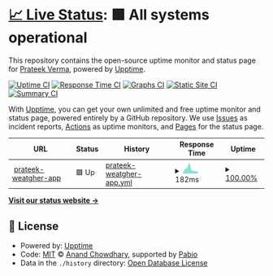 # [📈 Live Status](https://Prateek-Wayne.github.io/Uptime-Test): <!--live status--> **🟩 All systems operational**

This repository contains the open-source uptime monitor and status page for [Prateek Verma](https://Prateek-Wayne.github.io/Uptime-Test), powered by [Upptime](https://github.com/upptime/upptime).

[![Uptime CI](https://github.com/Prateek-Wayne/Uptime-Test/workflows/Uptime%20CI/badge.svg)](https://github.com/Prateek-Wayne/Uptime-Test/actions?query=workflow%3A%22Uptime+CI%22)
[![Response Time CI](https://github.com/Prateek-Wayne/Uptime-Test/workflows/Response%20Time%20CI/badge.svg)](https://github.com/Prateek-Wayne/Uptime-Test/actions?query=workflow%3A%22Response+Time+CI%22)
[![Graphs CI](https://github.com/Prateek-Wayne/Uptime-Test/workflows/Graphs%20CI/badge.svg)](https://github.com/Prateek-Wayne/Uptime-Test/actions?query=workflow%3A%22Graphs+CI%22)
[![Static Site CI](https://github.com/Prateek-Wayne/Uptime-Test/workflows/Static%20Site%20CI/badge.svg)](https://github.com/Prateek-Wayne/Uptime-Test/actions?query=workflow%3A%22Static+Site+CI%22)
[![Summary CI](https://github.com/Prateek-Wayne/Uptime-Test/workflows/Summary%20CI/badge.svg)](https://github.com/Prateek-Wayne/Uptime-Test/actions?query=workflow%3A%22Summary+CI%22)

With [Upptime](https://upptime.js.org), you can get your own unlimited and free uptime monitor and status page, powered entirely by a GitHub repository. We use [Issues](https://github.com/Prateek-Wayne/Uptime-Test/issues) as incident reports, [Actions](https://github.com/Prateek-Wayne/Uptime-Test/actions) as uptime monitors, and [Pages](https://Prateek-Wayne.github.io/Uptime-Test) for the status page.

<!--start: status pages-->
<!-- This summary is generated by Upptime (https://github.com/upptime/upptime) -->
<!-- Do not edit this manually, your changes will be overwritten -->
<!-- prettier-ignore -->
| URL | Status | History | Response Time | Uptime |
| --- | ------ | ------- | ------------- | ------ |
| <img alt="" src="https://icons.duckduckgo.com/ip3/weather-app-nine-gamma-44.vercel.app.ico" height="13"> [prateek-weatgher-app](https://weather-app-nine-gamma-44.vercel.app/) | 🟩 Up | [prateek-weatgher-app.yml](https://github.com/Prateek-Wayne/Uptime-Test/commits/HEAD/history/prateek-weatgher-app.yml) | <details><summary><img alt="Response time graph" src="./graphs/prateek-weatgher-app/response-time-week.png" height="20"> 182ms</summary><br><a href="https://Prateek-Wayne.github.io/Uptime-Test/history/prateek-weatgher-app"><img alt="Response time 192" src="https://img.shields.io/endpoint?url=https%3A%2F%2Fraw.githubusercontent.com%2FPrateek-Wayne%2FUptime-Test%2FHEAD%2Fapi%2Fprateek-weatgher-app%2Fresponse-time.json"></a><br><a href="https://Prateek-Wayne.github.io/Uptime-Test/history/prateek-weatgher-app"><img alt="24-hour response time 75" src="https://img.shields.io/endpoint?url=https%3A%2F%2Fraw.githubusercontent.com%2FPrateek-Wayne%2FUptime-Test%2FHEAD%2Fapi%2Fprateek-weatgher-app%2Fresponse-time-day.json"></a><br><a href="https://Prateek-Wayne.github.io/Uptime-Test/history/prateek-weatgher-app"><img alt="7-day response time 182" src="https://img.shields.io/endpoint?url=https%3A%2F%2Fraw.githubusercontent.com%2FPrateek-Wayne%2FUptime-Test%2FHEAD%2Fapi%2Fprateek-weatgher-app%2Fresponse-time-week.json"></a><br><a href="https://Prateek-Wayne.github.io/Uptime-Test/history/prateek-weatgher-app"><img alt="30-day response time 192" src="https://img.shields.io/endpoint?url=https%3A%2F%2Fraw.githubusercontent.com%2FPrateek-Wayne%2FUptime-Test%2FHEAD%2Fapi%2Fprateek-weatgher-app%2Fresponse-time-month.json"></a><br><a href="https://Prateek-Wayne.github.io/Uptime-Test/history/prateek-weatgher-app"><img alt="1-year response time 192" src="https://img.shields.io/endpoint?url=https%3A%2F%2Fraw.githubusercontent.com%2FPrateek-Wayne%2FUptime-Test%2FHEAD%2Fapi%2Fprateek-weatgher-app%2Fresponse-time-year.json"></a></details> | <details><summary><a href="https://Prateek-Wayne.github.io/Uptime-Test/history/prateek-weatgher-app">100.00%</a></summary><a href="https://Prateek-Wayne.github.io/Uptime-Test/history/prateek-weatgher-app"><img alt="All-time uptime 100.00%" src="https://img.shields.io/endpoint?url=https%3A%2F%2Fraw.githubusercontent.com%2FPrateek-Wayne%2FUptime-Test%2FHEAD%2Fapi%2Fprateek-weatgher-app%2Fuptime.json"></a><br><a href="https://Prateek-Wayne.github.io/Uptime-Test/history/prateek-weatgher-app"><img alt="24-hour uptime 100.00%" src="https://img.shields.io/endpoint?url=https%3A%2F%2Fraw.githubusercontent.com%2FPrateek-Wayne%2FUptime-Test%2FHEAD%2Fapi%2Fprateek-weatgher-app%2Fuptime-day.json"></a><br><a href="https://Prateek-Wayne.github.io/Uptime-Test/history/prateek-weatgher-app"><img alt="7-day uptime 100.00%" src="https://img.shields.io/endpoint?url=https%3A%2F%2Fraw.githubusercontent.com%2FPrateek-Wayne%2FUptime-Test%2FHEAD%2Fapi%2Fprateek-weatgher-app%2Fuptime-week.json"></a><br><a href="https://Prateek-Wayne.github.io/Uptime-Test/history/prateek-weatgher-app"><img alt="30-day uptime 100.00%" src="https://img.shields.io/endpoint?url=https%3A%2F%2Fraw.githubusercontent.com%2FPrateek-Wayne%2FUptime-Test%2FHEAD%2Fapi%2Fprateek-weatgher-app%2Fuptime-month.json"></a><br><a href="https://Prateek-Wayne.github.io/Uptime-Test/history/prateek-weatgher-app"><img alt="1-year uptime 100.00%" src="https://img.shields.io/endpoint?url=https%3A%2F%2Fraw.githubusercontent.com%2FPrateek-Wayne%2FUptime-Test%2FHEAD%2Fapi%2Fprateek-weatgher-app%2Fuptime-year.json"></a></details>

<!--end: status pages-->

[**Visit our status website →**](https://Prateek-Wayne.github.io/Uptime-Test)

## 📄 License

- Powered by: [Upptime](https://github.com/upptime/upptime)
- Code: [MIT](./LICENSE) © [Anand Chowdhary](https://anandchowdhary.com), supported by [Pabio](https://pabio.com)
- Data in the `./history` directory: [Open Database License](https://opendatacommons.org/licenses/odbl/1-0/)
